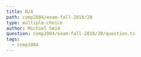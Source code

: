 ```yaml
---
title: N/A
path: comp2804/exam-fall-2018/20
type: multiple-choice
author: Michiel Smid
question: comp2804/exam-fall-2018/20/question.ts
tags:
  - comp2804
---
```

